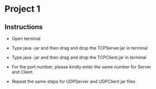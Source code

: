 # Project 1

## Instructions
* Open terminal
* Type java -jar and then drag and drop the TCPServer.jar in terminal
* Type java -jar and then drag and drop the TCPClient.jar in terminal
* For the port number, please kindly enter the same number for Server and Client.

* Repeat the same steps for UDPServer and UDPClient jar files
